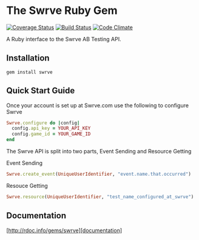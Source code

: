 The Swrve Ruby Gem
=====
[![Coverage Status](https://coveralls.io/repos/johnogara/swrve/badge.png?branch=master)](https://coveralls.io/r/johnogara/swrve?branch=master) 
[![Build Status](https://travis-ci.org/johnogara/swrve.png)](https://travis-ci.org/johnogara/swrve) 
[![Code Climate](https://codeclimate.com/repos/51eee7b989af7e75f4010537/badges/cbb3edf9ca15d0eb5df4/gpa.png)](https://codeclimate.com/repos/51eee7b989af7e75f4010537/feed)

A Ruby interface to the Swrve AB Testing API.

## Installation
    gem install swrve

## Quick Start Guide
Once your account is set up at Swrve.com use the following to configure Swrve

```ruby
Swrve.configure do |config|
  config.api_key = YOUR_API_KEY
  config.game_id = YOUR_GAME_ID
end
```

The Swrve API is split into two parts, Event Sending and Resource Getting

Event Sending
```ruby
Swrve.create_event(UniqueUserIdentifier, "event.name.that.occurred")
```
Resouce Getting
```ruby
Swrve.resource(UniqueUserIdentifier, "test_name_configured_at_swrve")
```

[Usage Examples]: #usage-examples

## Documentation
[http://rdoc.info/gems/swrve][documentation]

[documentation]: http://rdoc.info/gems/swrve

